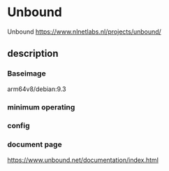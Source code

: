 # Unbound

Unbound <https://www.nlnetlabs.nl/projects/unbound/>

## description

### Baseimage

arm64v8/debian:9.3

### minimum operating

### config

### document page

<https://www.unbound.net/documentation/index.html>